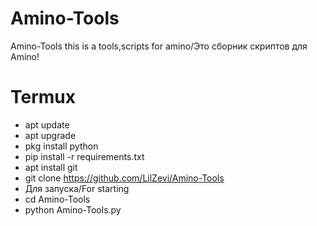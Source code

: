 # Amino-Tools
Amino-Tools this is a tools,scripts for amino/Это сборник скриптов для Amino!
# Termux
- apt update
- apt upgrade
- pkg install python
- pip install -r requirements.txt
- apt install git
- git clone https://github.com/LilZevi/Amino-Tools
- Для запуска/For starting
- cd Amino-Tools
- python Amino-Tools.py
